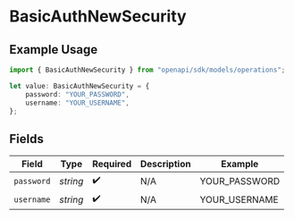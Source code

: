# BasicAuthNewSecurity

## Example Usage

```typescript
import { BasicAuthNewSecurity } from "openapi/sdk/models/operations";

let value: BasicAuthNewSecurity = {
    password: "YOUR_PASSWORD",
    username: "YOUR_USERNAME",
};
```

## Fields

| Field              | Type               | Required           | Description        | Example            |
| ------------------ | ------------------ | ------------------ | ------------------ | ------------------ |
| `password`         | *string*           | :heavy_check_mark: | N/A                | YOUR_PASSWORD      |
| `username`         | *string*           | :heavy_check_mark: | N/A                | YOUR_USERNAME      |
